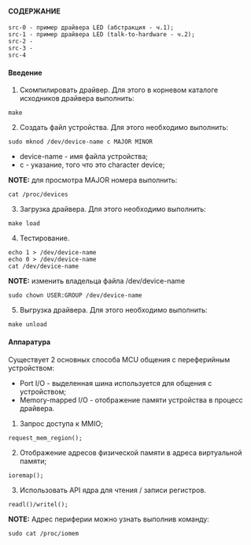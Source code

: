 #### СОДЕРЖАНИЕ

```
src-0 - пример драйвера LED (абстракция - ч.1);
src-1 - пример драйвера LED (talk-to-hardware - ч.2);
src-2 - 
src-3 - 
src-4
```

#### Введение

1. Скомпилировать драйвер. Для этого в корневом каталоге исходников драйвера выполнить:
```
make
```

2. Создать файл устройства. Для этого необходимо выполнить:
```
sudo mknod /dev/device-name c MAJOR MINOR
```
- device-name - имя файла устройства;
- с - указание, того что это character device;

**NOTE:** для просмотра MAJOR номера выполнить:
```
cat /proc/devices
```

3. Загрузка драйвера. Для этого необходимо выполнить:
```
make load
```

4. Тестирование. 
```
echo 1 > /dev/device-name
echo 0 > /dev/device-name
cat /dev/device-name
```

**NOTE:** изменить владельца файла /dev/device-name
```
sudo chown USER:GROUP /dev/device-name
```

5. Выгрузка драйвера. Для этого необходимо выполнить:
```
make unload
```

#### Аппаратура

Существует 2 основных способа MCU общения с переферийным устройством:
- Port I/O - выделенная шина используется для общения с устройством;
- Memory-mapped I/O - отображение памяти устройства в процесс драйвера.

1. Запрос доступа к MMIO;
```
request_mem_region();
```

2. Отображение адресов физической памяти в адреса виртуальной памяти;
```
ioremap();
```

3. Использовать API ядра для чтения / записи регистров.
```
readl()/writel();
```

**NOTE:**
Адрес периферии можно узнать выполнив команду:
```
sudo cat /proc/iomem
```

